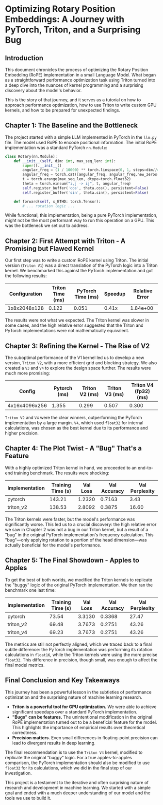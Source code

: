 # Optimizing Rotary Position Embeddings: A Journey with PyTorch, Triton, and a Surprising Bug

## Introduction

This document chronicles the process of optimizing the Rotary Position Embedding (RoPE) implementation in a small Language Model. What began as a straightforward performance optimization task using Triton turned into a deep dive into the nuances of kernel programming and a surprising discovery about the model's behavior.

This is the story of that journey, and it serves as a tutorial on how to approach performance optimization, how to use Triton to write custom GPU kernels, and how to be prepared for unexpected findings.

## Chapter 1: The Baseline and the Bottleneck

The project started with a simple LLM implemented in PyTorch in the `llm.py` file. The model used RoPE to encode positional information. The initial RoPE implementation was a standard PyTorch `nn.Module`:

```python
class Rotary(nn.Module):
    def __init__(self, dim: int, max_seq_len: int):
        super().__init__()
        angular_freq = (1 / 10000) ** torch.linspace(0, 1, steps=dim//4, dtype=torch.float32)
        angular_freq = torch.cat([angular_freq, angular_freq.new_zeros(dim//4)])
        t = torch.arange(max_seq_len, dtype=torch.float32)
        theta = torch.einsum("i,j -> ij", t, angular_freq)
        self.register_buffer('cos', theta.cos(), persistent=False)
        self.register_buffer('sin', theta.sin(), persistent=False)

    def forward(self, x_BTHD: torch.Tensor):
        # ... rotation logic ...
```

While functional, this implementation, being a pure PyTorch implementation, might not be the most performant way to run this operation on a GPU. This was the bottleneck we set out to address.

## Chapter 2: First Attempt with Triton - A Promising but Flawed Kernel

Our first step was to write a custom RoPE kernel using Triton. The initial version (`Triton V1`) was a direct translation of the PyTorch logic into a Triton kernel. We benchmarked this against the PyTorch implementation and got the following results:

| Configuration      | Triton Time (ms) | PyTorch Time (ms) | Speedup | Relative Error |
|--------------------|------------------|-------------------|---------|----------------|
| 1x8x2048x128       | 0.122            | 0.051             | 0.41x   | 1.84e+00       |

The results were not what we expected. The Triton kernel was slower in some cases, and the high relative error suggested that the Triton and PyTorch implementations were not mathematically equivalent.

## Chapter 3: Refining the Kernel - The Rise of V2

The suboptimal performance of the V1 kernel led us to develop a new version, `Triton V2`, with a more efficient grid and blocking strategy. We also created a `V3` and `V4` to explore the design space further. The results were much more promising:

| Config             | Pytorch (ms) | Triton V2 (ms) | Triton V3 (ms) | Triton V4 (fp32) (ms) |
|--------------------|--------------|----------------|----------------|-----------------------|
| 4x16x4096x256      | 1.355        | 0.299          | 0.507          | 0.300                 |

`Triton V2` and `V4` were the clear winners, outperforming the PyTorch implementation by a large margin. `V4`, which used `float32` for internal calculations, was chosen as the best kernel due to its performance and higher precision.

## Chapter 4: The Plot Twist - A "Bug" That's a Feature

With a highly optimized Triton kernel in hand, we proceeded to an end-to-end training benchmark. The results were shocking:

| Implementation       | Training Time (s)    | Val Loss        | Val Accuracy    | Val Perplexity |
|----------------------|----------------------|-----------------|-----------------|----------------|
| pytorch              | 143.21               | 1.2320          | 0.7163          | 3.43           |
| triton_v2            | 138.53               | 2.8092          | 0.3875          | 16.60          |

The Triton kernels were faster, but the model's performance was significantly worse. This led us to a crucial discovery: the high relative error we saw in Chapter 2 was not a bug in our Triton kernel, but a result of a "bug" in the original PyTorch implementation's frequency calculation. This "bug"—only applying rotation to a portion of the head dimension—was actually beneficial for the model's performance.

## Chapter 5: The Final Showdown - Apples to Apples

To get the best of both worlds, we modified the Triton kernels to replicate the "buggy" logic of the original PyTorch implementation. We then ran the benchmark one last time:

| Implementation       | Training Time (s)    | Val Loss        | Val Accuracy    | Val Perplexity |
|----------------------|----------------------|-----------------|-----------------|----------------|
| pytorch              | 73.54                | 3.3130          | 0.3368          | 27.47          |
| triton_v2            | 69.48                | 3.7673          | 0.2751          | 43.26          |
| triton_v4            | 69.23                | 3.7673          | 0.2751          | 43.26          |

The metrics are still not perfectly aligned, which we traced back to a final subtle difference: the PyTorch implementation was performing its rotation calculations in `float16`, while the Triton kernels were using the more precise `float32`. This difference in precision, though small, was enough to affect the final model metrics.

## Final Conclusion and Key Takeaways

This journey has been a powerful lesson in the subtleties of performance optimization and the surprising nature of machine learning research.

- **Triton is a powerful tool for GPU optimization.** We were able to achieve significant speedups over a standard PyTorch implementation.
- **"Bugs" can be features.** The unintentional modification in the original RoPE implementation turned out to be a beneficial feature for the model. This highlights the importance of empirical results over theoretical correctness.
- **Precision matters.** Even small differences in floating-point precision can lead to divergent results in deep learning.

The final recommendation is to use the `Triton V4` kernel, modified to replicate the original "buggy" logic. For a true apples-to-apples comparison, the PyTorch implementation should also be modified to use `float32` for its calculations, which we did in the final step of our investigation.

This project is a testament to the iterative and often surprising nature of research and development in machine learning. We started with a simple goal and ended with a much deeper understanding of our model and the tools we use to build it.
